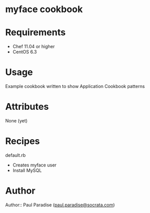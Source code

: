 # myface cookbook

# Requirements
- Chef 11.04 or higher
- CentOS 6.3

# Usage
Example cookbook written to show Application Cookbook patterns

# Attributes
None (yet)

# Recipes
default.rb
 - Creates myface user
 - Install MySQL

# Author

Author:: Paul Paradise (<paul.paradise@socrata.com>)
